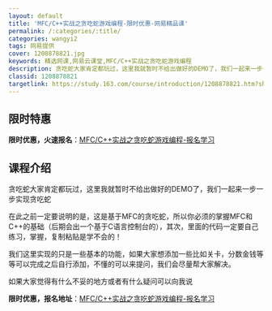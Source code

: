 ```yaml
---
layout: default
title: 'MFC/C++实战之贪吃蛇游戏编程-限时优惠-网易精品课'
permalink: /:categories/:title/
categories: wangyi2
tags: 网易提供
cover: 1208878821.jpg
keywords: 精选网课,网易云课堂,MFC/C++实战之贪吃蛇游戏编程
description: 贪吃蛇大家肯定都玩过，这里我就暂时不给出做好的DEMO了，我们一起来一步一步实现贪吃蛇在此之前一定要说明的是，这是基于M
classid: 1208878821
targetlink: https://study.163.com/course/introduction/1208878821.htm?share=1&shareId=1025206652&utm_campaign=share&utm_medium=iphoneShare&utm_source=&utm_u=1025206652
---
```


## 限时特惠

**限时优惠，火速报名**：[MFC/C++实战之贪吃蛇游戏编程-报名学习](https://study.163.com/course/introduction/1208878821.htm?share=1&shareId=1025206652&utm_campaign=share&utm_medium=iphoneShare&utm_source=&utm_u=1025206652)

## 课程介绍

贪吃蛇大家肯定都玩过，这里我就暂时不给出做好的DEMO了，我们一起来一步一步实现贪吃蛇



在此之前一定要说明的是，这是基于MFC的贪吃蛇，所以你必须的掌握MFC和C++的基础（后期会出一个基于C语言控制台的），其次，里面的代码一定要自己练习，掌握，复制粘贴是学不会的！







我们这里实现的只是一些基本的功能，如果大家想添加一些比如关卡，分数金钱等等可以完成之后自行添加，不懂的可以来提问，我们会尽量帮大家解决。

如果大家觉得有什么不妥的地方或者有什么疑问可以向我说

**限时优惠，报名地址**：[MFC/C++实战之贪吃蛇游戏编程-报名学习](https://study.163.com/course/introduction/1208878821.htm?share=1&shareId=1025206652&utm_campaign=share&utm_medium=iphoneShare&utm_source=&utm_u=1025206652)

